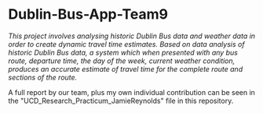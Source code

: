 # Dublin-Bus-App-Team9

*This project involves analysing historic Dublin Bus data and weather data in order to create dynamic travel time estimates. Based on data analysis of historic Dublin Bus data, a system which when presented with any bus route, departure time, the day of the week, current weather condition, produces an accurate estimate of travel time for the complete route and sections of the route.*

A full report by our team, plus my own individual contribution can be seen in the "UCD_Research_Practicum_JamieReynolds" file in this repository.
